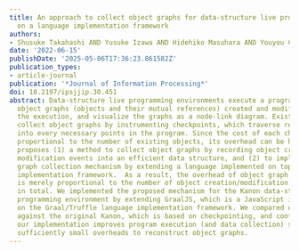 ```yaml
---
title: An approach to collect object graphs for data-structure live programming based
  on a language implementation framework
authors:
- Shusuke Takahashi AND Yusuke Izawa AND Hidehiko Masuhara AND Youyou Cong
date: '2022-06-15'
publishDate: '2025-05-06T17:36:23.861582Z'
publication_types:
- article-journal
publication: '*Journal of Information Processing*'
doi: 10.2197/ipsjjip.30.451
abstract: Data-structure live programming environments execute a program, collect
  object graphs (objects and their mutual references) created and modified during
  the execution, and visualize the graphs as a node-link diagram. Existing implementations
  collect object graphs by instrumenting checkpoints, which traverse reachable objects,
  into every necessary points in the program. Since the cost of each checkpoint is
  proportional to the number of existing objects, its overhead can be huge. This paper
  proposes (1) a method to collect object graphs by recording object creation and
  modification events into an efficient data structure, and (2) to implement the object
  graph collection mechanism by extending a language implemented on top of a language
  implementation framework.  As a result, the overhead of object graph collection
  is merely proportional to the number of object creation/modification operations
  in total. We implemented the proposed mechanism for the Kanon data-structure live
  programming environment by extending GraalJS, which is a JavaScript implementation
  on the Graal/Truffle language implementation framework. We compared our new implementation
  against the original Kanon, which is based on checkpointing, and confirmed that
  our implementation improves program execution (and data collection) speed, and has
  sufficiently small overheads to reconstruct object graphs.
---
```

